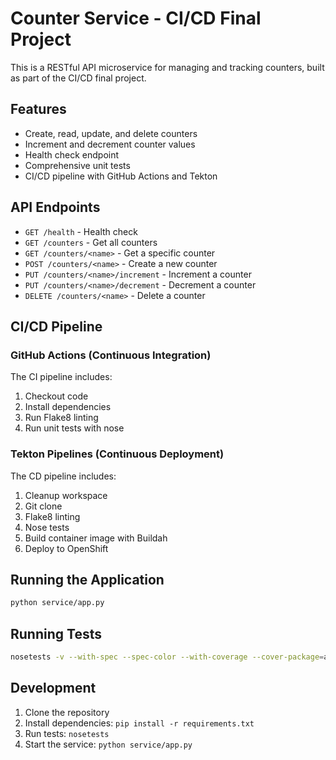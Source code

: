 # Counter Service - CI/CD Final Project

This is a RESTful API microservice for managing and tracking counters, built as part of the CI/CD final project.

## Features

- Create, read, update, and delete counters
- Increment and decrement counter values
- Health check endpoint
- Comprehensive unit tests
- CI/CD pipeline with GitHub Actions and Tekton

## API Endpoints

- `GET /health` - Health check
- `GET /counters` - Get all counters
- `GET /counters/<name>` - Get a specific counter
- `POST /counters/<name>` - Create a new counter
- `PUT /counters/<name>/increment` - Increment a counter
- `PUT /counters/<name>/decrement` - Decrement a counter
- `DELETE /counters/<name>` - Delete a counter

## CI/CD Pipeline

### GitHub Actions (Continuous Integration)

The CI pipeline includes:
1. Checkout code
2. Install dependencies
3. Run Flake8 linting
4. Run unit tests with nose

### Tekton Pipelines (Continuous Deployment)

The CD pipeline includes:
1. Cleanup workspace
2. Git clone
3. Flake8 linting
4. Nose tests
5. Build container image with Buildah
6. Deploy to OpenShift

## Running the Application

```bash
python service/app.py
```

## Running Tests

```bash
nosetests -v --with-spec --spec-color --with-coverage --cover-package=app
```

## Development

1. Clone the repository
2. Install dependencies: `pip install -r requirements.txt`
3. Run tests: `nosetests`
4. Start the service: `python service/app.py`